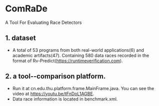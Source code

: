 # ComRaDe
A Tool For Evaluating Race Detectors

## 1. dataset
- A total of 53 programs from both real-world applications(6) and academic artifacts(47). Containing 580 data races recorded in the format of Rv-Predict(https://runtimeverification.com).

## 2. a tool--comparison platform.
- Run it at cn.edu.thu.platform.frame.MainFrame.java. You can see the video at https://youtu.be/tFnDoL1AGBE.
- Data race information is located in benchmark.xml.



